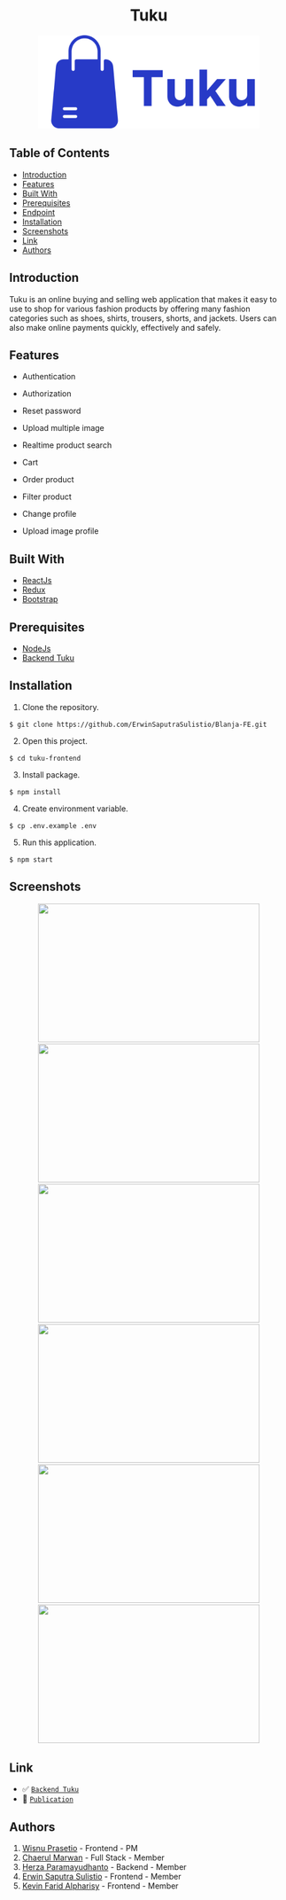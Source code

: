 <h1 align="center">Tuku</h1>
<p align="center">
  <a href="https://tukupedia.netlify.app/" target="_blank"><img src="./src/assets/Tuku.png"  width="400" alt="Tuku" border="0" /></a>
</p>

## Table of Contents

- [Introduction](#introduction)
- [Features](#features)
- [Built With](#built-with)
- [Prerequisites](#prerequisites)
- [Endpoint](#endpoint)
- [Installation](#installation)
- [Screenshots](#screenshots)
- [Link](#link)
- [Authors](#authors)

## Introduction

Tuku is an online buying and selling web application that makes it easy to use to shop for various fashion products by offering many fashion categories such as shoes, shirts, trousers, shorts, and jackets. Users can also make online payments quickly, effectively and safely.

## Features

- Authentication

- Authorization

- Reset password

- Upload multiple image

- Realtime product search

- Cart

- Order product

- Filter product

- Change profile

- Upload image profile

## Built With

- [ReactJs](https://reactjs.org/)
- [Redux](https://redux.js.org/)
- [Bootstrap](https://getbootstrap.com/)

## Prerequisites

- [NodeJs](https://nodejs.org/en/download/)
- [Backend Tuku](https://github.com/ErwinSaputraSulistio/Blanja-BE)

## Installation

1. Clone the repository.

```
$ git clone https://github.com/ErwinSaputraSulistio/Blanja-FE.git
```

2. Open this project.

```
$ cd tuku-frontend
```

3. Install package.

```
$ npm install
```

4. Create environment variable.

```
$ cp .env.example .env
```

5. Run this application.

```
$ npm start
```

## Screenshots

<p align="center">
  <span>
    <img width="400" height="250" src="https://user-images.githubusercontent.com/74039235/117496299-0d242480-afa1-11eb-8714-d156080b080b.jpg">   
    <img width="400" height="250" src="https://user-images.githubusercontent.com/74039235/117530610-3e840b00-b008-11eb-8efd-fb08a1492237.jpg">   
    <img width="400" height="250" src="https://user-images.githubusercontent.com/74039235/117561786-13f78800-b0c4-11eb-931a-320987705051.jpg">   
    <img width="400" height="250" src="https://user-images.githubusercontent.com/74039235/117561859-a26c0980-b0c4-11eb-9dec-0d85acdf6e6c.jpg">
    <img width="400" height="250" src="https://user-images.githubusercontent.com/74039235/117561916-01318300-b0c5-11eb-89cd-b806f3349940.jpg">   
    <img width="400" height="250" src="https://user-images.githubusercontent.com/74039235/119400733-c9514f00-bd04-11eb-8385-8a2b7c0bfb84.jpg">
  </span>
</p>

## Link

- :white_check_mark: [`Backend Tuku`](https://github.com/ErwinSaputraSulistio/Blanja-BE)
- :rocket: [`Publication`](https://tukupedia.netlify.app/)

## Authors

1. [Wisnu Prasetio](https://github.com/prasetioad) - Frontend - PM
2. [Chaerul Marwan](https://github.com/chaerulmarwan20) - Full Stack - Member
3. [Herza Paramayudhanto](https://github.com/herzaparam) - Backend - Member
4. [Erwin Saputra Sulistio](https://github.com/ErwinSaputraSulistio) - Frontend - Member
5. [Kevin Farid Alpharisy](https://github.com/kevinfaridap) - Frontend - Member
